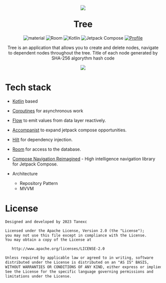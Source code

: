 <h1 align="center">
  <p align="center">
  <img src="https://github.com/Tanexc/TreeTask/assets/74925839/a119ea41-6c46-4424-8436-bf73cd2c8261"/>
</p>
Tree
</h1>



<p align="center">
 <img alt="material" src="https://custom-icon-badges.demolab.com/badge/material%20you-palegreen?style=for-the-badge&logoColor=black&logo=material-you"/></a>
  <img alt="Room" src="https://img.shields.io/static/v1?style=for-the-badge&message=Room&color=E97450&logo=Ktor&logoColor=E97450&label="/></a> 
  <img alt="Kotlin" src="https://img.shields.io/badge/Kotlin-a503fc?logo=kotlin&logoColor=white&style=for-the-badge"/></a>
  <img alt="Jetpack Compose" src="https://img.shields.io/static/v1?style=for-the-badge&message=Jetpack+Compose&color=4285F4&logo=Jetpack+Compose&logoColor=FFFFFF&label="/></a> 
  <a href="https://github.com/tannec"><img alt="Profile" src="https://img.shields.io/badge/Github-Tannec-6495ed?logo=github&logoColor=white&style=for-the-badge"/></a> 
</p>

<p align="center">  
Tree is an application that allows you to create and delete nodes, navigate to dependent nodes throughout the tree. Title of each node generated by SHA-256 algorythm hash code
</p>
<p align="center">  
  <img src="https://github.com/Tanexc/TreeTask/assets/74925839/82c5298c-a519-472b-8904-06564d07e066"/>
</p>

# Tech stack

- [Kotlin](https://kotlinlang.org/) based 

- [Coroutines](https://github.com/Kotlin/kotlinx.coroutines) for asynchronous work

- [Flow](https://kotlin.github.io/kotlinx.coroutines/kotlinx-coroutines-core/kotlinx.coroutines.flow/) to emit values from data layer reactively.

- [Accompanist](https://github.com/google/accompanist) to expand jetpack compose opportunities.

- [Hilt](https://dagger.dev/hilt/) for dependency injection.

- [Room](https://developer.android.com/training/data-storage/room/) for access to the database.

- [Compose Navigation Reimagined](https://github.com/olshevski/compose-navigation-reimagined) - High intelligence navigation library for Jetpack Compose.


- Architecture
  - Repository Pattern
  - MVVM

# License
```xml
Designed and developed by 2023 Tanexc

Licensed under the Apache License, Version 2.0 (the "License");
you may not use this file except in compliance with the License.
You may obtain a copy of the License at

   http://www.apache.org/licenses/LICENSE-2.0

Unless required by applicable law or agreed to in writing, software
distributed under the License is distributed on an "AS IS" BASIS,
WITHOUT WARRANTIES OR CONDITIONS OF ANY KIND, either express or implied.
See the License for the specific language governing permissions and
limitations under the License.
```
